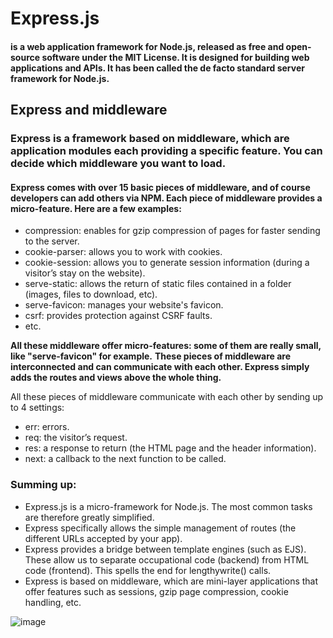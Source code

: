# Express.js
#### is a web application framework for Node.js, released as free and open-source software under the MIT License. It is designed for building web applications and APIs. It has been called the de facto standard server framework for Node.js.
## Express and middleware
### Express is a framework based on middleware, which are application modules each providing a specific feature. You can decide which middleware you want to load. 
#### Express comes with over 15 basic pieces of middleware, and of course developers can add others via NPM. Each piece of middleware provides a micro-feature. Here are a few examples:
* compression: enables for gzip compression of pages for faster sending to the server.
* cookie-parser: allows you to work with cookies.
* cookie-session: allows you to generate session information (during a visitor’s stay on the website).
* serve-static: allows the return of static files contained in a folder (images, files to download, etc).
* serve-favicon: manages your website's favicon.
* csrf: provides protection against CSRF faults.
* etc.

**All these middleware offer micro-features: some of them are really small, like "serve-favicon" for example.**
**These pieces of middleware are interconnected and can communicate with each other. Express simply adds the routes and views above the whole thing.**

All these pieces of middleware communicate with each other by sending up to 4 settings:
* err: errors.
* req: the visitor’s request.
* res: a response to return (the HTML page and the header information).
* next: a callback to the next function to be called.

### Summing up:
* Express.js is a micro-framework for Node.js. The most common tasks are therefore greatly simplified.
* Express specifically allows the simple management of routes (the different URLs accepted by your app).
* Express provides a bridge between template engines (such as EJS). These allow us to separate occupational code (backend) from HTML code (frontend). This spells the end for lengthywrite()  calls.
* Express is based on middleware, which are mini-layer applications that offer features such as sessions, gzip page compression, cookie handling, etc.

![image](https://i1.wp.com/barreto.io/wp-content/uploads/2018/03/maxresdefault-banner.jpg?w=1740)
